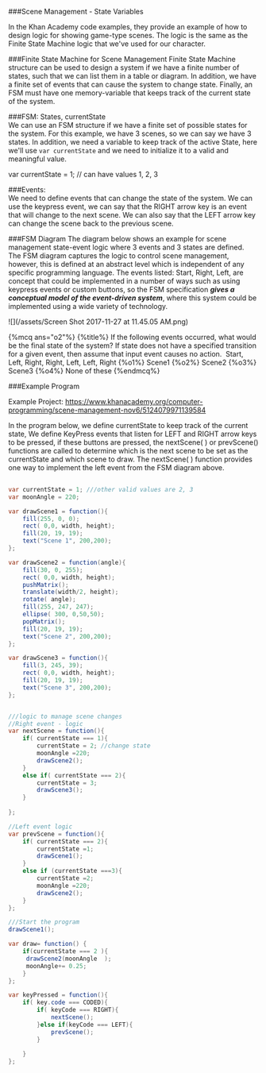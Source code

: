 ###Scene Management - State Variables

In the Khan Academy code examples, they provide an example of how to design logic for showing game-type scenes.  The logic is the same as the Finite State Machine logic that we've used for our character.  

###Finite State Machine for Scene Management
Finite State Machine structure can be used to design a system if we have a finite number of states, such that we can list them in a table or diagram.  In addition, we have a finite set of events that can cause the system to change state.  Finally, an FSM must have one memory-variable that keeps track of the current state of the system.

###FSM:  States, currentState  
We can use an FSM structure if we have a finite set of possible states for the system.  For this example, we have 3 scenes, so we can say we have 3 states.  In addition, we need a variable to keep track of the active State, here we'll use `var currentState` and we need to initialize it to a valid and meaningful value.  

   var currentState = 1; // can have values 1, 2, 3 
   
  ###Events:  
  We need to define events that can change the state of the system.  We can use the keypress event, we can say that the RIGHT arrow key is an event that will change to the next scene.  We can also say that the LEFT arrow key can change the scene back to the previous scene.  
  
  ###FSM Diagram 
  The diagram below shows an example for scene management state-event logic where 3 events and 3 states are defined.  The FSM diagram captures the logic to control scene management, however, this is defined at an abstract level which is independent of any specific programming language.  The events listed: Start, Right, Left, are concept that could be implemented in a number of ways such as using keypress events or custom buttons, so the FSM specification _**gives a conceptual model of the event-driven system**_, where this system could be implemented using a wide variety of technology.  
  
  ![](/assets/Screen Shot 2017-11-27 at 11.45.05 AM.png)

{%mcq ans="o2"%}
{%title%} If the following events occurred, what would be the final state of the system?  If state does not have a specified transition for a given event, then assume that input event causes no action. 
Start, Left, Right, Right, Left, Left, Right 
{%o1%} Scene1
{%o2%} Scene2
{%o3%} Scene3
{%o4%} None of these
{%endmcq%}


###Example Program

Example Project:
https://www.khanacademy.org/computer-programming/scene-management-nov6/5124079971139584

In the program below, we define currentState to keep track of the current state, We define KeyPress events that listen for LEFT and RIGHT arrow keys to be pressed, if these buttons are pressed,  the nextScene( ) or prevScene() functions are called to determine which is the next scene to be set as the currentState and which scene to draw.  The nextScene( ) function provides one way to implement the left event from the FSM diagram above.  


```java
  
var currentState = 1; ///other valid values are 2, 3
var moonAngle = 220;  

var drawScene1 = function(){
    fill(255, 0, 0);
    rect( 0,0, width, height);
    fill(20, 19, 19);
    text("Scene 1", 200,200);
};

var drawScene2 = function(angle){
    fill(30, 0, 255);
    rect( 0,0, width, height);
    pushMatrix();
    translate(width/2, height);
    rotate( angle);
    fill(255, 247, 247);
    ellipse( 300, 0,50,50);
    popMatrix();
    fill(20, 19, 19);
    text("Scene 2", 200,200);
};

var drawScene3 = function(){
    fill(3, 245, 39);
    rect( 0,0, width, height);
    fill(20, 19, 19);
    text("Scene 3", 200,200);
};


///logic to manage scene changes
//Right event - logic
var nextScene = function(){
    if( currentState === 1){
        currentState = 2; //change state
        moonAngle =220;
        drawScene2();
    }
    else if( currentState === 2){
        currentState = 3;
        drawScene3();
    }
    
};

//Left event logic 
var prevScene = function(){
    if( currentState === 2){
        currentState =1;
        drawScene1();
    }
    else if (currentState ===3){
        currentState =2;
        moonAngle =220;
        drawScene2();
    }
};

///Start the program
drawScene1();

var draw= function() {
    if(currentState === 2 ){
     drawScene2(moonAngle  );
     moonAngle+= 0.25;
    }
};

var keyPressed = function(){
    if( key.code === CODED){
        if( keyCode === RIGHT){
            nextScene(); 
        }else if(keyCode === LEFT){
            prevScene();
        }
        
    }
};
  

```
